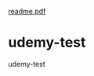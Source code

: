[readme.pdf](https://github.com/leibovich2021/udemy-test/files/10761884/readme.pdf)
# udemy-test
udemy-test
